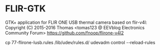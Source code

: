 # FLIR-GTK

GTK+ application for FLIR ONE USB thermal camera based on flir-v4l:
  Copyright (C) 2015-2016 Thomas <tomas123 @ EEVblog Electronics Community Forum>
  https://github.com/fnoop/flirone-v4l2



cp 77-flirone-lusb.rules /lib/udev/rules.d/
udevadm control --reload-rules
